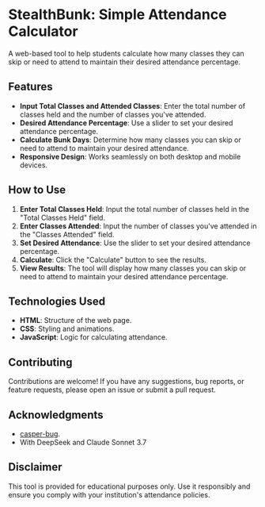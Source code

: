 # StealthBunk: Simple Attendance Calculator

A web-based tool to help students calculate how many classes they can skip or need to attend to maintain their desired attendance percentage.

## Features

- **Input Total Classes and Attended Classes**: Enter the total number of classes held and the number of classes you've attended.
- **Desired Attendance Percentage**: Use a slider to set your desired attendance percentage.
- **Calculate Bunk Days**: Determine how many classes you can skip or need to attend to maintain your desired attendance.
- **Responsive Design**: Works seamlessly on both desktop and mobile devices.

## How to Use

1. **Enter Total Classes Held**: Input the total number of classes held in the "Total Classes Held" field.
2. **Enter Classes Attended**: Input the number of classes you've attended in the "Classes Attended" field.
3. **Set Desired Attendance**: Use the slider to set your desired attendance percentage.
4. **Calculate**: Click the "Calculate" button to see the results.
5. **View Results**: The tool will display how many classes you can skip or need to attend to maintain your desired attendance percentage.

## Technologies Used

- **HTML**: Structure of the web page.
- **CSS**: Styling and animations.
- **JavaScript**: Logic for calculating attendance.

## Contributing

Contributions are welcome! If you have any suggestions, bug reports, or feature requests, please open an issue or submit a pull request.

## Acknowledgments

- [casper-bug](https://github.com/casper-bug).
- With DeepSeek and Claude Sonnet 3.7

## Disclaimer

This tool is provided for educational purposes only. Use it responsibly and ensure you comply with your institution's attendance policies.
